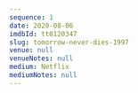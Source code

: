 ```yaml
---
sequence: 1
date: 2020-08-06
imdbId: tt0120347
slug: tomorrow-never-dies-1997
venue: null
venueNotes: null
medium: Netflix
mediumNotes: null
---
```


